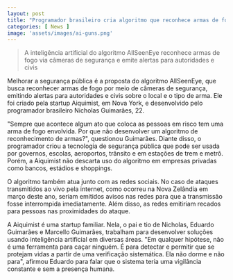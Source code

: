 ```yaml
---
layout: post
title: "Programador brasileiro cria algoritmo que reconhece armas de fogo"
categories: [ News ]
image: 'assets/images/ai-guns.png'
---
```


> A inteligência artificial do algoritmo AllSeenEye reconhece armas de fogo via câmeras de segurança e emite alertas para autoridades e civis

<div id="46254-28"><script src="//ads.themoneytizer.com/s/gen.js?type=28"></script><script src="//ads.themoneytizer.com/s/requestform.js?siteId=46254&formatId=28"></script></div>

Melhorar a segurança pública é a proposta do algoritmo AllSeenEye, que busca reconhecer armas de fogo por meio de câmeras de segurança, emitindo alertas para autoridades e civis sobre o local e o tipo de arma. Ele foi criado pela startup Aiquimist, em Nova York, e desenvolvido pelo programador brasileiro Nicholas Guimarães, 22.

"Sempre que acontece algum ato que coloca as pessoas em risco tem uma arma de fogo envolvida. Por que não desenvolver um algoritmo de reconhecimento de armas?", questionou Guimarães. Diante disso, o programador criou a tecnologia de segurança pública que pode ser usada por governos, escolas, aeroportos, trânsito e em estações de trem e metrô. Porém, a Aiquimist não descarta uso do algoritmo em empresas privadas como bancos, estádios e shoppings.

O algoritmo também atua junto com as redes sociais. No caso de ataques transmitidos ao vivo pela internet, como ocorreu na Nova Zelândia em março deste ano, seriam emitidos avisos nas redes para que a transmissão fosse interrompida imediatamente. Além disso, as redes emitiriam recados para pessoas nas proximidades do ataque.

<script async src="https://pagead2.googlesyndication.com/pagead/js/adsbygoogle.js"></script>
<!-- Informat -->
<ins class="adsbygoogle"
     style="display:block"
     data-ad-client="ca-pub-2838251107855362"
     data-ad-slot="2327980059"
     data-ad-format="auto"
     data-full-width-responsive="true"></ins>
<script>
(adsbygoogle = window.adsbygoogle || []).push({});
</script>  

A Aiquimist é uma startup familiar. Nela, o pai e tio de Nicholas, Eduardo Guimarães e Marcello Guimarães, trabalham para desenvolver soluções usando inteligência artificial em diversas áreas. "Em qualquer hipótese, não é uma ferramenta para caçar ninguém. É para detectar e permitir que se protejam vidas a partir de uma verificação sistemática. Ela não dorme e não para", afirmou Eduardo para falar que o sistema teria uma vigilância constante e sem a presença humana.


